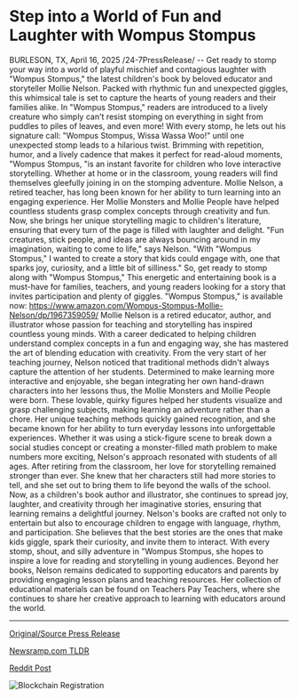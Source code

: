 # Step into a World of Fun and Laughter with Wompus Stompus

BURLESON, TX, April 16, 2025 /24-7PressRelease/ -- Get ready to stomp your way into a world of playful mischief and contagious laughter with "Wompus Stompus," the latest children's book by beloved educator and storyteller Mollie Nelson. Packed with rhythmic fun and unexpected giggles, this whimsical tale is set to capture the hearts of young readers and their families alike.  In "Wompus Stompus," readers are introduced to a lively creature who simply can't resist stomping on everything in sight from puddles to piles of leaves, and even more! With every stomp, he lets out his signature call: "Wompus Stompus, Wissa Wassa Woo!" until one unexpected stomp leads to a hilarious twist.  Brimming with repetition, humor, and a lively cadence that makes it perfect for read-aloud moments, "Wompus Stompus, "is an instant favorite for children who love interactive storytelling. Whether at home or in the classroom, young readers will find themselves gleefully joining in on the stomping adventure.  Mollie Nelson, a retired teacher, has long been known for her ability to turn learning into an engaging experience. Her Mollie Monsters and Mollie People have helped countless students grasp complex concepts through creativity and fun. Now, she brings her unique storytelling magic to children's literature, ensuring that every turn of the page is filled with laughter and delight.  "Fun creatures, stick people, and ideas are always bouncing around in my imagination, waiting to come to life," says Nelson. "With "Wompus Stompus," I wanted to create a story that kids could engage with, one that sparks joy, curiosity, and a little bit of silliness."  So, get ready to stomp along with "Wompus Stompus," This energetic and entertaining book is a must-have for families, teachers, and young readers looking for a story that invites participation and plenty of giggles.  "Wompus Stompus," is available now: https://www.amazon.com/Wompus-Stompus-Mollie-Nelson/dp/1967359059/  Mollie Nelson is a retired educator, author, and illustrator whose passion for teaching and storytelling has inspired countless young minds. With a career dedicated to helping children understand complex concepts in a fun and engaging way, she has mastered the art of blending education with creativity.  From the very start of her teaching journey, Nelson noticed that traditional methods didn't always capture the attention of her students. Determined to make learning more interactive and enjoyable, she began integrating her own hand-drawn characters into her lessons thus, the Mollie Monsters and Mollie People were born. These lovable, quirky figures helped her students visualize and grasp challenging subjects, making learning an adventure rather than a chore.  Her unique teaching methods quickly gained recognition, and she became known for her ability to turn everyday lessons into unforgettable experiences. Whether it was using a stick-figure scene to break down a social studies concept or creating a monster-filled math problem to make numbers more exciting, Nelson's approach resonated with students of all ages.  After retiring from the classroom, her love for storytelling remained stronger than ever. She knew that her characters still had more stories to tell, and she set out to bring them to life beyond the walls of the school. Now, as a children's book author and illustrator, she continues to spread joy, laughter, and creativity through her imaginative stories, ensuring that learning remains a delightful journey.  Nelson's books are crafted not only to entertain but also to encourage children to engage with language, rhythm, and participation. She believes that the best stories are the ones that make kids giggle, spark their curiosity, and invite them to interact. With every stomp, shout, and silly adventure in "Wompus Stompus, she hopes to inspire a love for reading and storytelling in young audiences.  Beyond her books, Nelson remains dedicated to supporting educators and parents by providing engaging lesson plans and teaching resources. Her collection of educational materials can be found on Teachers Pay Teachers, where she continues to share her creative approach to learning with educators around the world. 

---

[Original/Source Press Release](https://www.24-7pressrelease.com/press-release/521857/step-into-a-world-of-fun-and-laughter-with-wompus-stompus)
                    

[Newsramp.com TLDR](https://newsramp.com/curated-news/retired-educator-mollie-nelson-launches-whimsical-children-s-book-wompus-stompus/52927007aae693d95dc16a68dc65838a) 

 



[Reddit Post](https://www.reddit.com/r/BookNews/comments/1k0ekff/retired_educator_mollie_nelson_launches_whimsical/) 



![Blockchain Registration](https://cdn.newsramp.app/24-7PressRelease/qrcode/254/16/wamcmMED.webp)